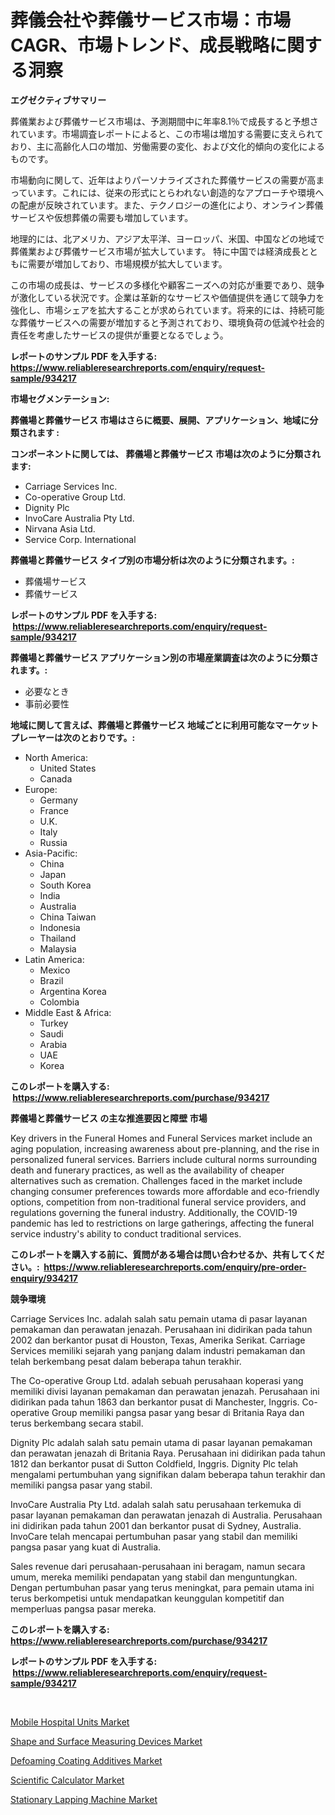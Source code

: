 <p><h1>葬儀会社や葬儀サービス市場：市場CAGR、市場トレンド、成長戦略に関する洞察</h1></p><p><strong>エグゼクティブサマリー</strong></p>
<p><p>葬儀業および葬儀サービス市場は、予測期間中に年率8.1％で成長すると予想されています。市場調査レポートによると、この市場は増加する需要に支えられており、主に高齢化人口の増加、労働需要の変化、および文化的傾向の変化によるものです。</p><p>市場動向に関して、近年はよりパーソナライズされた葬儀サービスの需要が高まっています。これには、従来の形式にとらわれない創造的なアプローチや環境への配慮が反映されています。また、テクノロジーの進化により、オンライン葬儀サービスや仮想葬儀の需要も増加しています。</p><p>地理的には、北アメリカ、アジア太平洋、ヨーロッパ、米国、中国などの地域で葬儀業および葬儀サービス市場が拡大しています。 特に中国では経済成長とともに需要が増加しており、市場規模が拡大しています。</p><p>この市場の成長は、サービスの多様化や顧客ニーズへの対応が重要であり、競争が激化している状況です。企業は革新的なサービスや価値提供を通じて競争力を強化し、市場シェアを拡大することが求められています。将来的には、持続可能な葬儀サービスへの需要が増加すると予測されており、環境負荷の低減や社会的責任を考慮したサービスの提供が重要となるでしょう。</p></p>
<p><strong>レポートのサンプル PDF を入手する: <a href="https://www.reliableresearchreports.com/enquiry/request-sample/934217">https://www.reliableresearchreports.com/enquiry/request-sample/934217</a></strong></p>
<p><strong>市場セグメンテーション:</strong></p>
<p><strong> 葬儀場と葬儀サービス 市場はさらに概要、展開、アプリケーション、地域に分類されます :</strong></p>
<p><strong>コンポーネントに関しては、 葬儀場と葬儀サービス 市場は次のように分類されます: &nbsp;</strong></p>
<p><ul><li>Carriage Services Inc.</li><li>Co-operative Group Ltd.</li><li>Dignity Plc</li><li>InvoCare Australia Pty Ltd.</li><li>Nirvana Asia Ltd.</li><li>Service Corp. International</li></ul></p>
<p><strong> 葬儀場と葬儀サービス タイプ別の市場分析は次のように分類されます。:</strong></p>
<p><ul><li>葬儀場サービス</li><li>葬儀サービス</li></ul></p>
<p><strong>レポートのサンプル PDF を入手する: &nbsp;<a href="https://www.reliableresearchreports.com/enquiry/request-sample/934217">https://www.reliableresearchreports.com/enquiry/request-sample/934217</a></strong></p>
<p><strong> 葬儀場と葬儀サービス アプリケーション別の市場産業調査は次のように分類されます。:</strong></p>
<p><ul><li>必要なとき</li><li>事前必要性</li></ul></p>
<p><strong>地域に関して言えば、葬儀場と葬儀サービス 地域ごとに利用可能なマーケットプレーヤーは次のとおりです。:</strong></p>
<p><ul>
    <li>
        North America:
        <ul>
            <li>United States</li>
            <li>Canada</li>
        </ul>
    </li>
    <li>
        Europe:
        <ul>
            <li>Germany</li>
            <li>France</li>
            <li>U.K.</li>
            <li>Italy</li>
            <li>Russia</li>
        </ul>
    </li>
    <li>
        Asia-Pacific:
        <ul>
            <li>China</li>
            <li>Japan</li>
            <li>South Korea</li>
            <li>India</li>
            <li>Australia</li>
            <li>China Taiwan</li>
            <li>Indonesia</li>
            <li>Thailand</li>
            <li>Malaysia</li>
        </ul>
    </li>
    <li>
        Latin America:
        <ul>
            <li>Mexico</li>
            <li>Brazil</li>
            <li>Argentina Korea</li>
            <li>Colombia</li>
        </ul>
    </li>
    <li>
        Middle East & Africa:
        <ul>
            <li>Turkey</li>
            <li>Saudi</li>
            <li>Arabia</li>
            <li>UAE</li>
            <li>Korea</li>
        </ul>
    </li>
    </ul></p>
<p><strong>このレポートを購入する: &nbsp;<a href="https://www.reliableresearchreports.com/purchase/934217">https://www.reliableresearchreports.com/purchase/934217</a></strong></p>
<p><strong>葬儀場と葬儀サービス の主な推進要因と障壁 市場</strong></p>
<p><p>Key drivers in the Funeral Homes and Funeral Services market include an aging population, increasing awareness about pre-planning, and the rise in personalized funeral services. Barriers include cultural norms surrounding death and funerary practices, as well as the availability of cheaper alternatives such as cremation. Challenges faced in the market include changing consumer preferences towards more affordable and eco-friendly options, competition from non-traditional funeral service providers, and regulations governing the funeral industry. Additionally, the COVID-19 pandemic has led to restrictions on large gatherings, affecting the funeral service industry's ability to conduct traditional services.</p></p>
<p><strong>このレポートを購入する前に、質問がある場合は問い合わせるか、共有してください。:&nbsp; <a href="https://www.reliableresearchreports.com/enquiry/pre-order-enquiry/934217">https://www.reliableresearchreports.com/enquiry/pre-order-enquiry/934217</a></strong></p>
<p><strong>競争環境</strong></p>
<p><p>Carriage Services Inc. adalah salah satu pemain utama di pasar layanan pemakaman dan perawatan jenazah. Perusahaan ini didirikan pada tahun 2002 dan berkantor pusat di Houston, Texas, Amerika Serikat. Carriage Services memiliki sejarah yang panjang dalam industri pemakaman dan telah berkembang pesat dalam beberapa tahun terakhir.</p><p>The Co-operative Group Ltd. adalah sebuah perusahaan koperasi yang memiliki divisi layanan pemakaman dan perawatan jenazah. Perusahaan ini didirikan pada tahun 1863 dan berkantor pusat di Manchester, Inggris. Co-operative Group memiliki pangsa pasar yang besar di Britania Raya dan terus berkembang secara stabil.</p><p>Dignity Plc adalah salah satu pemain utama di pasar layanan pemakaman dan perawatan jenazah di Britania Raya. Perusahaan ini didirikan pada tahun 1812 dan berkantor pusat di Sutton Coldfield, Inggris. Dignity Plc telah mengalami pertumbuhan yang signifikan dalam beberapa tahun terakhir dan memiliki pangsa pasar yang stabil.</p><p>InvoCare Australia Pty Ltd. adalah salah satu perusahaan terkemuka di pasar layanan pemakaman dan perawatan jenazah di Australia. Perusahaan ini didirikan pada tahun 2001 dan berkantor pusat di Sydney, Australia. InvoCare telah mencapai pertumbuhan pasar yang stabil dan memiliki pangsa pasar yang kuat di Australia.</p><p>Sales revenue dari perusahaan-perusahaan ini beragam, namun secara umum, mereka memiliki pendapatan yang stabil dan menguntungkan. Dengan pertumbuhan pasar yang terus meningkat, para pemain utama ini terus berkompetisi untuk mendapatkan keunggulan kompetitif dan memperluas pangsa pasar mereka.</p></p>
<p><strong>このレポートを購入する: &nbsp; <a href="https://www.reliableresearchreports.com/purchase/934217">https://www.reliableresearchreports.com/purchase/934217</a></strong></p>
<p><strong>レポートのサンプル PDF を入手する: &nbsp;<a href="https://www.reliableresearchreports.com/enquiry/request-sample/934217">https://www.reliableresearchreports.com/enquiry/request-sample/934217</a></strong><strong></strong></p>
<p>&nbsp;</p>
<p><p><a href="https://military-diascia-e68.notion.site/Mobile-Hospital-Units-Market-Size-2024-2031-Global-Industrial-Analysis-Key-Geographical-Regions--157149c812ef4ed980c1c6d19c2237c1">Mobile Hospital Units Market</a></p><p><a href="https://github.com/jsmusil/Market-Research-Report-List-2/blob/main/shape-and-surface-measuring-devices-market.md">Shape and Surface Measuring Devices Market</a></p><p><a href="https://view.publitas.com/reportprime-1/global-defoaming-coating-additives-market-by-types-applications-and-major-players-with-regional-growth-rate-analysis-and-development-situation-from-2024-to-2031/">Defoaming Coating Additives Market</a></p><p><a href="https://view.publitas.com/reportprime-1/scientific-calculator-market-size-growing-and-forecasted-for-period-from-2024-2031-and-provides-complete-market-analysis-of-this-market/">Scientific Calculator Market</a></p><p><a href="https://github.com/bmorecock/Market-Research-Report-List-2/blob/main/stationary-lapping-machine-market.md">Stationary Lapping Machine Market</a></p></p>